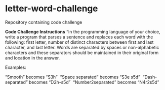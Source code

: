 # letter-word-challenge
Repository containing code challenge


**Code Challenge Instructions**
“In the programming language of your choice, write a program that parses a sentence and replaces each word with the following: first letter, number of distinct characters between first and last character, and last letter. Words are separated by spaces or non-alphabetic characters and these separators should be maintained in their original form and location in the answer. 

Examples: 

“Smooth” becomes “S3h” 
“Space separated” becomes “S3e s5d” 
“Dash-separated” becomes “D2h-s5d” 
“Number2separated” becomes “N4r2s5d” 
